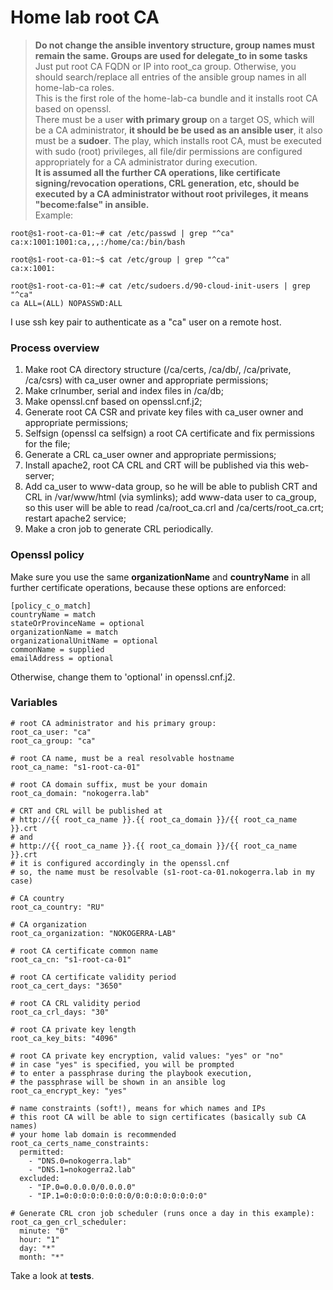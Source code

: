# Home lab root CA
> **Do not change the ansible inventory structure, group names must remain the same. Groups are used for delegate_to in some tasks**
> Just put root CA FQDN or IP into root_ca group.
> Otherwise, you should search/replace all entries of the ansible group names in all home-lab-ca roles.<br />
This is the first role of the home-lab-ca bundle and it installs root CA based on openssl.<br />
There must be a user **with primary group** on a target OS, which will be a CA administrator, **it should be be used as an ansible user**, it also must be a **sudoer**. The play, which installs root CA, must be executed with sudo (root) privileges, all file/dir permissions are configured appropriately for a CA administrator during execution.<br />
**It is assumed all the further CA operations, like certificate signing/revocation operations, CRL generation, etc, should be executed by a CA administrator without root privileges, it means "become:false" in ansible.**<br />
Example:
```
root@s1-root-ca-01:~# cat /etc/passwd | grep "^ca"
ca:x:1001:1001:ca,,,:/home/ca:/bin/bash

root@s1-root-ca-01:~$ cat /etc/group | grep "^ca"
ca:x:1001:

root@s1-root-ca-01:~# cat /etc/sudoers.d/90-cloud-init-users | grep "^ca"
ca ALL=(ALL) NOPASSWD:ALL
```
I use ssh key pair to authenticate as a "ca" user on a remote host.
### Process overview
1. Make root CA directory structure (/ca/certs, /ca/db/, /ca/private, /ca/csrs) with ca_user owner and appropriate permissions;
2. Make crlnumber, serial and index files in /ca/db;
3. Make openssl.cnf based on openssl.cnf.j2;
4. Generate root CA CSR and private key files with ca_user owner and appropriate permissions;
5. Selfsign (openssl ca selfsign) a root CA certificate and fix permissions for the file;
6. Generate a CRL ca_user owner and appropriate permissions;
7. Install apache2, root CA CRL and CRT will be published via this web-server;
8. Add ca_user to www-data group, so he will be able to publish CRT and CRL in /var/www/html (via symlinks); add www-data user to ca_group, so this user will be able to read /ca/root_ca.crl and /ca/certs/root_ca.crt; restart apache2 service;
9. Make a cron job to generate CRL periodically.
### Openssl policy
Make sure you use the same **organizationName** and **countryName** in all further certificate operations, because these options are enforced:
```
[policy_c_o_match]
countryName = match
stateOrProvinceName = optional
organizationName = match
organizationalUnitName = optional
commonName = supplied
emailAddress = optional
```
Otherwise, change them to 'optional' in openssl.cnf.j2.
### Variables
```
# root CA administrator and his primary group:
root_ca_user: "ca"
root_ca_group: "ca"

# root CA name, must be a real resolvable hostname
root_ca_name: "s1-root-ca-01"

# root CA domain suffix, must be your domain
root_ca_domain: "nokogerra.lab"

# CRT and CRL will be published at 
# http://{{ root_ca_name }}.{{ root_ca_domain }}/{{ root_ca_name }}.crt
# and
# http://{{ root_ca_name }}.{{ root_ca_domain }}/{{ root_ca_name }}.crt
# it is configured accordingly in the openssl.cnf
# so, the name must be resolvable (s1-root-ca-01.nokogerra.lab in my case)

# CA country
root_ca_country: "RU"

# CA organization 
root_ca_organization: "NOKOGERRA-LAB"

# root CA certificate common name
root_ca_cn: "s1-root-ca-01"

# root CA certificate validity period
root_ca_cert_days: "3650"

# root CA CRL validity period
root_ca_crl_days: "30"

# root CA private key length
root_ca_key_bits: "4096"

# root CA private key encryption, valid values: "yes" or "no"
# in case "yes" is specified, you will be prompted
# to enter a passphrase during the playbook execution,
# the passphrase will be shown in an ansible log
root_ca_encrypt_key: "yes"

# name constraints (soft!), means for which names and IPs
# this root CA will be able to sign certificates (basically sub CA names)
# your home lab domain is recommended
root_ca_certs_name_constraints:
  permitted:
    - "DNS.0=nokogerra.lab"
    - "DNS.1=nokogerra2.lab"
  excluded:
    - "IP.0=0.0.0.0/0.0.0.0"
    - "IP.1=0:0:0:0:0:0:0:0/0:0:0:0:0:0:0:0"

# Generate CRL cron job scheduler (runs once a day in this example):
root_ca_gen_crl_scheduler:
  minute: "0"
  hour: "1"
  day: "*"
  month: "*"
```
Take a look at **tests**.
